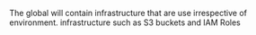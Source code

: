 The global will contain infrastructure that are use irrespective of environment.
infrastructure such as S3 buckets and IAM Roles